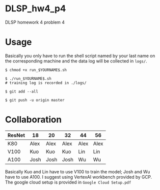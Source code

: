 # DLSP_hw4_p4
DLSP homework 4 problem 4

# Usage
Basically you only have to run the shell script named by your last name on the corresponding machine and the data log will be collected in `logs/`.

```
$ chmod +x run_$YOURNAME$.sh

$ ./run_$YOURNAME$.sh
# training log is recorded in ./logs/

$ git add --all

$ git push -u origin master
```

# Collaboration
| ResNet | 18   | 20   | 32   | 44   | 56   |
|--------|------|------|------|------|------|
| K80    | Alex | Alex | Alex | Alex | Alex |
| V100   | Kuo  | Kuo  | Kuo  | Lin  | Lin  |
| A100   | Josh | Josh | Josh | Wu   | Wu   |

Basically Kuo and Lin have to use V100 to train the model; Josh and Wu have to use A100. I suggest using VertexAI workbench provided by GCP. The google cloud setup is provided in `Google Cloud Setup.pdf`


